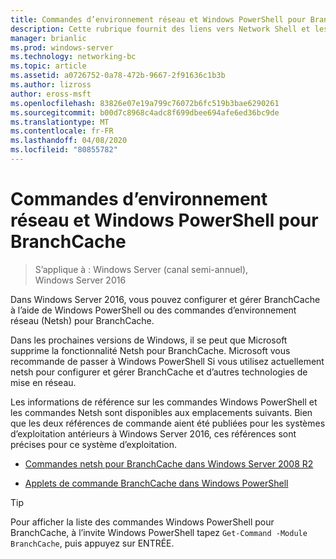 ```yaml
---
title: Commandes d’environnement réseau et Windows PowerShell pour BranchCache
description: Cette rubrique fournit des liens vers Network Shell et les ressources de référence des commandes Windows PowerShell pour BranchCache dans Windows Server 2016
manager: brianlic
ms.prod: windows-server
ms.technology: networking-bc
ms.topic: article
ms.assetid: a0726752-0a78-472b-9667-2f91636c1b3b
ms.author: lizross
author: eross-msft
ms.openlocfilehash: 83826e07e19a799c76072b6fc519b3bae6290261
ms.sourcegitcommit: b00d7c8968c4adc8f699dbee694afe6ed36bc9de
ms.translationtype: MT
ms.contentlocale: fr-FR
ms.lasthandoff: 04/08/2020
ms.locfileid: "80855782"
---
```

# <a name="branchcache-network-shell-and-windows-powershell-commands"></a>Commandes d’environnement réseau et Windows PowerShell pour BranchCache

>S’applique à : Windows Server (canal semi-annuel), Windows Server 2016

Dans Windows Server 2016, vous pouvez configurer et gérer BranchCache à l’aide de Windows PowerShell ou des commandes d’environnement réseau (Netsh) pour BranchCache.  
  
Dans les prochaines versions de Windows, il se peut que Microsoft supprime la fonctionnalité Netsh pour BranchCache. Microsoft vous recommande de passer à Windows PowerShell Si vous utilisez actuellement netsh pour configurer et gérer BranchCache et d’autres technologies de mise en réseau.  
  
Les informations de référence sur les commandes Windows PowerShell et les commandes Netsh sont disponibles aux emplacements suivants. Bien que les deux références de commande aient été publiées pour les systèmes d’exploitation antérieurs à Windows Server 2016, ces références sont précises pour ce système d’exploitation.  
  
-   [Commandes netsh pour BranchCache dans Windows Server 2008 R2](https://technet.microsoft.com/library/dd979561(v=ws.10))  
  
-   [Applets de commande BranchCache dans Windows PowerShell](https://docs.microsoft.com/powershell/module/branchcache/?view=win10-ps)
  
> [!TIP]  
> Pour afficher la liste des commandes Windows PowerShell pour BranchCache, à l’invite Windows PowerShell tapez `Get-Command -Module BranchCache`, puis appuyez sur ENTRÉE.  
  


